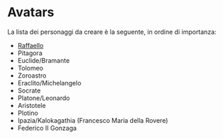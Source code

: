 # Avatars

La lista dei personaggi da creare è la seguente, in ordine di importanza:

- [Raffaello](./raffaello/)
- Pitagora
- Euclide/Bramante
- Tolomeo
- Zoroastro
- Eraclito/Michelangelo
- Socrate
- Platone/Leonardo
- Aristotele
- Plotino
- Ipazia/Kalokagathia (Francesco Maria della Rovere)
- Federico II Gonzaga
